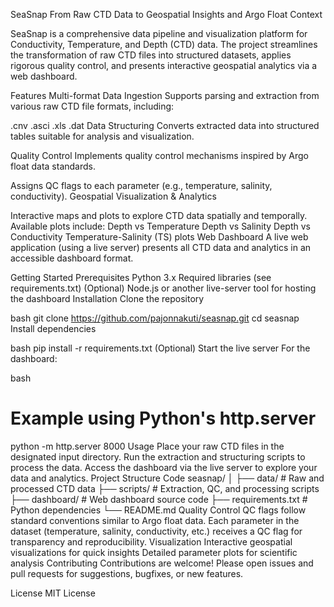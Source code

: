 SeaSnap
From Raw CTD Data to Geospatial Insights and Argo Float Context

SeaSnap is a comprehensive data pipeline and visualization platform for Conductivity, Temperature, and Depth (CTD) data. The project streamlines the transformation of raw CTD files into structured datasets, applies rigorous quality control, and presents interactive geospatial analytics via a web dashboard.

Features
Multi-format Data Ingestion
Supports parsing and extraction from various raw CTD file formats, including:

.cnv
.asci
.xls
.dat
Data Structuring
Converts extracted data into structured tables suitable for analysis and visualization.

Quality Control
Implements quality control mechanisms inspired by Argo float data standards.

Assigns QC flags to each parameter (e.g., temperature, salinity, conductivity).
Geospatial Visualization & Analytics

Interactive maps and plots to explore CTD data spatially and temporally.
Available plots include:
Depth vs Temperature
Depth vs Salinity
Depth vs Conductivity
Temperature-Salinity (TS) plots
Web Dashboard
A live web application (using a live server) presents all CTD data and analytics in an accessible dashboard format.

Getting Started
Prerequisites
Python 3.x
Required libraries (see requirements.txt)
(Optional) Node.js or another live-server tool for hosting the dashboard
Installation
Clone the repository

bash
git clone https://github.com/pajonnakuti/seasnap.git
cd seasnap
Install dependencies

bash
pip install -r requirements.txt
(Optional) Start the live server
For the dashboard:

bash
# Example using Python's http.server
python -m http.server 8000
Usage
Place your raw CTD files in the designated input directory.
Run the extraction and structuring scripts to process the data.
Access the dashboard via the live server to explore your data and analytics.
Project Structure
Code
seasnap/
│
├── data/                # Raw and processed CTD data
├── scripts/             # Extraction, QC, and processing scripts
├── dashboard/           # Web dashboard source code
├── requirements.txt     # Python dependencies
└── README.md
Quality Control
QC flags follow standard conventions similar to Argo float data.
Each parameter in the dataset (temperature, salinity, conductivity, etc.) receives a QC flag for transparency and reproducibility.
Visualization
Interactive geospatial visualizations for quick insights
Detailed parameter plots for scientific analysis
Contributing
Contributions are welcome! Please open issues and pull requests for suggestions, bugfixes, or new features.

License
MIT License
